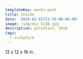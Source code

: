 ```yaml
---
templateKey: works-post
title: Inside
date: '2019-02-01T12:59:00-05:00'
image: /img/dsc_5138.jpg
description: porcelain. 2018
tags:
  - sculpture
---
```

12 x 12 x 16 in.
